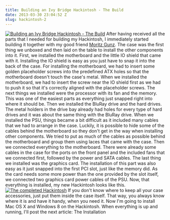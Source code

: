 ```yaml
---
title: Building an Ivy Bridge Hackintosh - The Build
date: 2013-03-30 23:04:52 Z
slug: hackintosh-2
---
```


[![Building an Ivy Bridge Hackintosh - The Build](/assets/2013/03/hackintosh-2-banner.jpg)](/assets/2013/03/hackintosh-2-banner.jpg) After having received all the parts that I needed for building my Hackintosh, I immediately started building it together with my good friend [Moritz Gunz](http://neolegends.tk "Moritz's Homepage"). The case was the first thing we unboxed and then laid on the table to install the other components into it. First, we installed the motherboard and the little IO shield that came with it. Installing the IO shield is easy as you just have to snap it into the back of the case. For installing the motherboard, we had to insert some golden placeholder screws into the predefined ATX holes so that the motherboard doesn't touch the case's metal. When we installed the motherboard, we had to insert the screw near the IO shield first as we had to push it so that it's correctly aligned with the placeholder screws. The next things we installed were the processor with its fan and the memory. This was one of the easiest parts as everything just snapped right into where it should be. Then we installed the BluRay drive and the hard drives. The metal holders in the drive bay already had holes for every type of hard drives and it was about the same thing with the BluRay drive. When we installed the PSU, things became a bit difficult as it included many cables that we had to arrange in the case. Luckily, it is possible to hide some of the cables behind the motherboard so they don't get in the way when installing other components. We tried to put as much of the cables as possible behind the motherboard and group them using laces that came with the case. Then we connected everything to the motherboard. There were already some cables in the case for the ports on the front panel and the included fans that we connected first, followed by the power and SATA cables. The last thing we installed was the graphics card. The installation of this part was also easy as it just snapped into the first PCI slot, just like the memory did. As the card needs some more power than the one provided by the slot itself, we connected two graphics card power cables of the PSU. Now, that everything is installed, my new Hackintosh looks like this. [![The completed Hackintosh](/assets/2013/03/MG_9885.jpg)](/assets/2013/03/MG_9885.jpg) If you don't know where to keep all your case accessories, just put them inside the case itself. That way, you always know where it is and have it handy, when you need it. Now I'm going to install Mac OS X and Windows 8 on the Hackintosh. When everything is up and running, I'll post the next article: The Installation